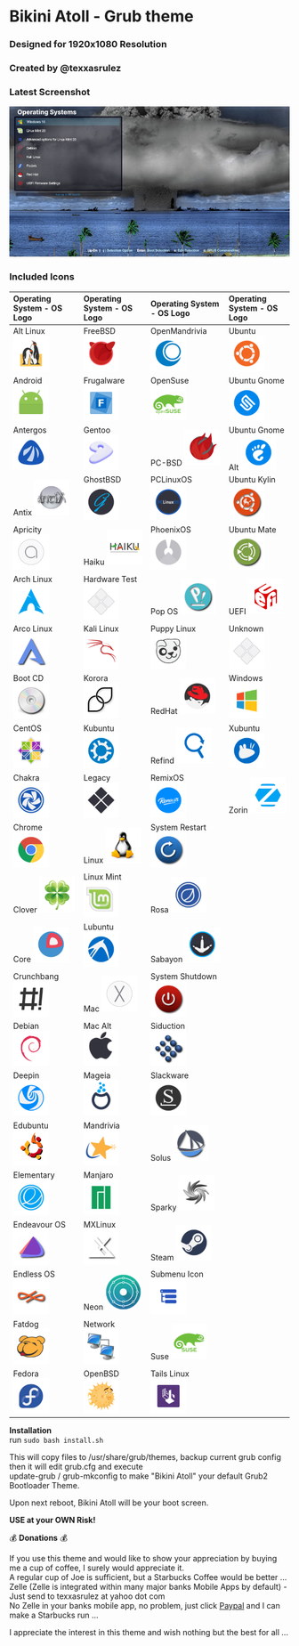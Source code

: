 # Bikini Atoll - Grub theme #  
### Designed for 1920x1080 Resolution ###  
### Created by @texxasrulez ###  

### Latest Screenshot ###  

![ScreenShot](screenshot.png)  

### Included Icons ###  

| Operating System - OS Logo															| Operating System - OS Logo														| Operating System - OS Logo															| Operating System - OS Logo																	|
|:---																					|:---																				|:---																					|:---																							|
| Alt Linux <img src="/bikini-atoll/icons/altlinux.png" width="64" height="64">			| FreeBSD <img src="/bikini-atoll/icons/freebsd.png" width="64" height="64">		| OpenMandrivia <img src="/bikini-atoll/icons/openmandriva.png" width="64" height="64">	| Ubuntu <img src="/bikini-atoll/icons/ubuntu.png" width="64" height="64">						|
| Android <img src="/bikini-atoll/icons/android.png" width="64" height="64">			| Frugalware <img src="/bikini-atoll/icons/frugalware.png" width="64" height="64">	| OpenSuse <img src="/bikini-atoll/icons/opensuse.png" width="64" height="64">			| Ubuntu Gnome <img src="/bikini-atoll/icons/ubuntugnome.png" width="64" height="64">			|
| Antergos <img src="/bikini-atoll/icons/antergos.png" width="64" height="64">			| Gentoo <img src="/bikini-atoll/icons/gentoo.png" width="64" height="64">			| PC-BSD <img src="/bikini-atoll/icons/pcbsd.png" width="64" height="64">				| Ubuntu Gnome Alt <img src="/bikini-atoll/icons/ubuntugnome_alt.png" width="64" height="64">	|
| Antix <img src="/bikini-atoll/icons/antix.png" width="64" height="64">				| GhostBSD <img src="/bikini-atoll/icons/ghostbsd.png" width="64" height="64"> 		| PCLinuxOS <img src="/bikini-atoll/icons/pclinuxos.png" width="64" height="64">		| Ubuntu Kylin <img src="/bikini-atoll/icons/ubuntu-kylin.png" width="64" height="64">			|
| Apricity <img src="/bikini-atoll/icons/apricity.png" width="64" height="64">			| Haiku <img src="/bikini-atoll/icons/haiku.png" width="64" height="64">			| PhoenixOS <img src="/bikini-atoll/icons/phoenixos.png" width="64" height="64"> 		| Ubuntu Mate <img src="/bikini-atoll/icons/ubuntu-mate.png" width="64" height="64">			|
| Arch Linux <img src="/bikini-atoll/icons/arch.png" width="64" height="64">			| Hardware Test <img src="/bikini-atoll/icons/hwtest.png" width="64" height="64">	| Pop OS <img src="/bikini-atoll/icons/pop_os.png" width="64" height="64"> 				| UEFI <img src="/bikini-atoll/icons/uefi.png" width="64" height="64">							|
| Arco Linux <img src="/bikini-atoll/icons/arcolinux.png" width="64" height="64">		| Kali Linux <img src="/bikini-atoll/icons/kali.png" width="64" height="64">		| Puppy Linux <img src="/bikini-atoll/icons/puppy.png" width="64" height="64">			| Unknown <img src="/bikini-atoll/icons/unknown.png" width="64" height="64">					|
| Boot CD <img src="/bikini-atoll/icons/bootcd.png" width="64" height="64">				| Korora <img src="/bikini-atoll/icons/korora.png" width="64" height="64">			| RedHat <img src="/bikini-atoll/icons/redhat.png" width="64" height="64">				| Windows <img src="/bikini-atoll/icons/windows.png" width="64" height="64">					|
| CentOS <img src="/bikini-atoll/icons/cent.png" width="64" height="64">				| Kubuntu <img src="/bikini-atoll/icons/kubuntu.png" width="64" height="64">		| Refind <img src="/bikini-atoll/icons/refind.png" width="64" height="64">				| Xubuntu <img src="/bikini-atoll/icons/xubuntu.png" width="64" height="64">					|
| Chakra <img src="/bikini-atoll/icons/chakra.png" width="64" height="64">				| Legacy <img src="/bikini-atoll/icons/legacy.png" width="64" height="64">			| RemixOS <img src="/bikini-atoll/icons/remixos.png" width="64" height="64">			| Zorin <img src="/bikini-atoll/icons/zorin.png" width="64" height="64">						|
| Chrome <img src="/bikini-atoll/icons/chrome.png" width="64" height="64">				| Linux <img src="/bikini-atoll/icons/linux.png" width="64" height="64"> 			| System Restart <img src="/bikini-atoll/icons/restart.png" width="64" height="64">		|																								|
| Clover <img src="/bikini-atoll/icons/clover.png" width="64" height="64">				| Linux Mint <img src="/bikini-atoll/icons/linuxmint.png" width="64" height="64">	| Rosa <img src="/bikini-atoll/icons/rosa.png" width="64" height="64">					|																								|
| Core <img src="/bikini-atoll/icons/core.png" width="64" height="64">					| Lubuntu <img src="/bikini-atoll/icons/lubuntu.png" width="64" height="64">		| Sabayon <img src="/bikini-atoll/icons/sabayon.png" width="64" height="64">			|																								|
| Crunchbang <img src="/bikini-atoll/icons/crunchbang.png" width="64" height="64">		| Mac <img src="/bikini-atoll/icons/mac.png" width="64" height="64">				| System Shutdown <img src="/bikini-atoll/icons/shutdown.png" width="64" height="64">	|																								|
| Debian <img src="/bikini-atoll/icons/debian.png" width="64" height="64">				| Mac Alt <img src="/bikini-atoll/icons/mac_alt.png" width="64" height="64">		| Siduction <img src="/bikini-atoll/icons/siduction.png" width="64" height="64">		|																								| 
| Deepin <img src="/bikini-atoll/icons/deepin.png" width="64" height="64">				| Mageia <img src="/bikini-atoll/icons/mageia.png" width="64" height="64">			| Slackware <img src="/bikini-atoll/icons/slackware.png" width="64" height="64">		|																								|
| Edubuntu <img src="/bikini-atoll/icons/edubuntu.png" width="64" height="64">			| Mandrivia <img src="/bikini-atoll/icons/mandriva.png" width="64" height="64">		| Solus <img src="/bikini-atoll/icons/solus.png" width="64" height="64">				|																								|
| Elementary <img src="/bikini-atoll/icons/elementary.png" width="64" height="64">		| Manjaro <img src="/bikini-atoll/icons/manjaro.png" width="64" height="64">		| Sparky <img src="/bikini-atoll/icons/sparky.png" width="64" height="64">				|																								|
| Endeavour OS <img src="/bikini-atoll/icons/endeavouros.png" width="64" height="64">	| MXLinux <img src="/bikini-atoll/icons/mxlinux.png" width="64" height="64">		| Steam <img src="/bikini-atoll/icons/steam.png" width="64" height="64">				|																								|
| Endless OS <img src="/bikini-atoll/icons/endlessOS.png" width="64" height="64">		| Neon <img src="/bikini-atoll/icons/neon.png" width="64" height="64">				| Submenu Icon <img src="/bikini-atoll/icons/submenu.png" width="64" height="64">		|																								|
| Fatdog <img src="/bikini-atoll/icons/fatdog.png" width="64" height="64">				| Network <img src="/bikini-atoll/icons/network.png" width="64" height="64">		| Suse <img src="/bikini-atoll/icons/suse.png" width="64" height="64">					|																								|
| Fedora <img src="/bikini-atoll/icons/fedora.png" width="64" height="64">				| OpenBSD <img src="/bikini-atoll/icons/openbsd.png" width="64" height="64">		| Tails Linux <img src="/bikini-atoll/icons/tails.png" width="64" height="64">			|																								|

**Installation**  
run `sudo bash install.sh`

This will copy files to /usr/share/grub/themes, backup current grub config then it will edit grub.cfg and execute  
update-grub / grub-mkconfig to make "Bikini Atoll" your default Grub2 Bootloader Theme.  

Upon next reboot, Bikini Atoll will be your boot screen.  

**USE at your OWN Risk!**  

:moneybag: **Donations** :moneybag:

If you use this theme and would like to show your appreciation by buying me a cup of coffee, I surely would appreciate it.  
A regular cup of Joe is sufficient, but a Starbucks Coffee would be better ...  
Zelle (Zelle is integrated within many major banks Mobile Apps by default) - Just send to texxasrulez at yahoo dot com  
No Zelle in your banks mobile app, no problem, just click [Paypal](https://paypal.me/texxasrulez?locale.x=en_US) and I can make a Starbucks run ...

I appreciate the interest in this theme and wish nothing but the best for all ...  
